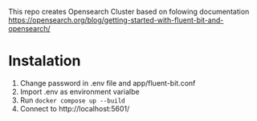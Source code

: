 This repo creates Opensearch Cluster based on folowing documentation
https://opensearch.org/blog/getting-started-with-fluent-bit-and-opensearch/

# Instalation
  1. Change password in .env file and app/fluent-bit.conf
  2. Import .env as environment varialbe
  3. Run ```docker compose up --build```
  4. Connect to http://localhost:5601/
